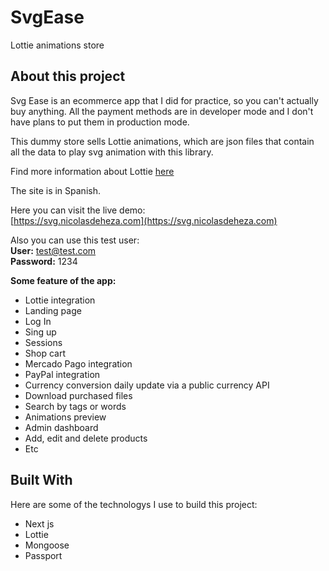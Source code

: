 # SvgEase

Lottie animations store

## About this project

Svg Ease is an ecommerce app that I did for practice, so you can't actually buy anything. All the payment methods are in developer mode and I don't have plans to put them in production mode.

This dummy store sells Lottie animations, which are json files that contain all the data to play svg animation with this library.

Find more information about Lottie [here](https://github.com/airbnb/lottie)

The site is in Spanish.

Here you can visit the live demo:</br>
[https://svg.nicolasdeheza.com](https://svg.nicolasdeheza.com)

Also you can use this test user:</br>
**User:** test@test.com<br>
**Password:** 1234

**Some feature of the app:**

- Lottie integration
- Landing page
- Log In
- Sing up
- Sessions
- Shop cart
- Mercado Pago integration
- PayPal integration
- Currency conversion daily update via a public currency API
- Download purchased files
- Search by tags or words
- Animations preview
- Admin dashboard
- Add, edit and delete products
- Etc

## Built With

Here are some of the technologys I use to build this project:

- Next js
- Lottie
- Mongoose
- Passport
